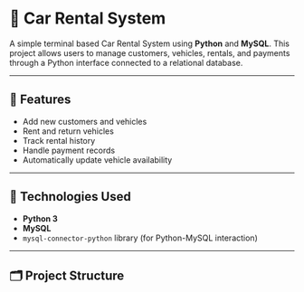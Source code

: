 # 🚗 Car Rental System

A simple terminal based Car Rental System using **Python** and **MySQL**. This project allows users to manage customers, vehicles, rentals, and payments through a Python interface connected to a relational database.

---

## 📌 Features

- Add new customers and vehicles
- Rent and return vehicles
- Track rental history
- Handle payment records
- Automatically update vehicle availability

---

## 🧰 Technologies Used

- **Python 3**
- **MySQL**
- `mysql-connector-python` library (for Python-MySQL interaction)

---

## 🗂️ Project Structure

